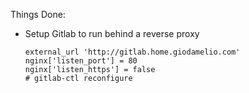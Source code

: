 Things Done:

- Setup Gitlab to run behind a reverse proxy
  ```
  external_url 'http://gitlab.home.giodamelio.com'
  nginx['listen_port'] = 80
  nginx['listen_https'] = false
  # gitlab-ctl reconfigure
  ```